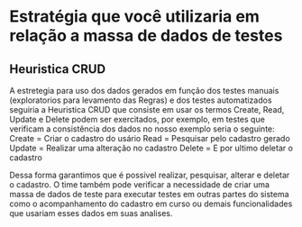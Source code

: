 # Estratégia que você utilizaria em relação a massa de dados de testes

## Heuristica CRUD

A estretegia para uso dos dados gerados em função dos testes manuais (exploratorios para levamento das Regras) e dos testes automatizados seguiria a Heuristica CRUD que consiste em usar os termos Create, Read, Update e Delete podem ser exercitados, por exemplo, em testes que verificam a consistência dos dados no nosso exemplo seria o seguinte:
Create = Criar o cadastro do usário
Read = Pesquisar pelo cadastro gerado
Update = Realizar uma alteração no cadastro
Delete = E por ultimo deletar o cadastro

Dessa forma garantimos que é possivel realizar, pesquisar, alterar e deletar o cadastro.
O time também pode verificar a necessidade de criar uma massa de dados de teste para executar testes em outras partes do sistema como o acompanhamento do cadastro em curso ou demais funcionalidades que usariam esses dados em suas analises.
